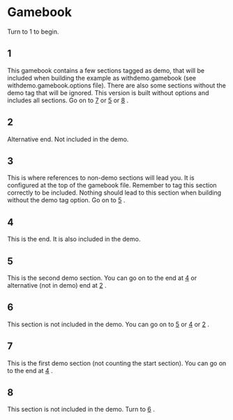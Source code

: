 # Gamebook #


Turn to 1 to begin.
<a name="section1">

## 1 ##
 This gamebook contains a few sections tagged as demo, that will be included when building the example as withdemo.gamebook (see withdemo.gamebook.options file). There are also some sections without the demo tag that will be ignored. This version is built without options and includes all sections. Go on to [7](#section7)
 or [5](#section5)
 or [8](#section8)
. 
<a name="section2">

## 2 ##
 Alternative end. Not included in the demo.
<a name="section3">

## 3 ##
 This is where references to non-demo sections will lead you. It is configured at the top of the gamebook file. Remember to tag this section correctly to be included. Nothing should lead to this section when building without the demo tag option. Go on to [5](#section5)
. 
<a name="section4">

## 4 ##
 This is the end. It is also included in the demo. 
<a name="section5">

## 5 ##
 This is the second demo section. You can go on to the end at [4](#section4)
 or alternative (not in demo) end at [2](#section2)
. 
<a name="section6">

## 6 ##
 This section is not included in the demo. You can go on to [5](#section5)
 or [4](#section4)
 or [2](#section2)
. 
<a name="section7">

## 7 ##
 This is the first demo section (not counting the start section). You can go on to the end at [4](#section4)
. 
<a name="section8">

## 8 ##
 This section is not included in the demo. Turn to [6](#section6)
. 


